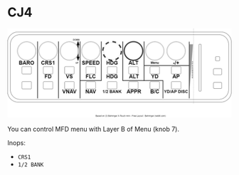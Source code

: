 # CJ4


![CJ4 Printable Overlay](./cj4-x-touch-button-design.drawio.png)

You can control MFD menu with Layer B of Menu (knob 7).

Inops:
* `CRS1`
* `1/2 BANK`